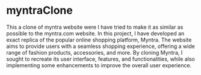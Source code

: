 # myntraClone
This a clone of myntra website were I have tried to make it as similar as possible to the myntra.com website.
In this project, I have developed an exact replica of the popular online shopping platform, Myntra. 
The website aims to provide users with a seamless shopping experience, offering a wide range of fashion products, accessories, and more. 
By cloning Myntra, I sought to recreate its user interface, features, and functionalities, while also implementing some enhancements to improve the overall user experience.
